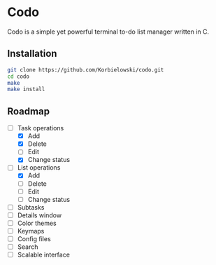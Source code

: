 # Codo
Codo is a simple yet powerful terminal to-do list manager written in C.

## Installation

```bash
git clone https://github.com/Korbielowski/codo.git
cd codo
make
make install
```

## Roadmap

- [ ] Task operations
    - [X] Add
    - [X] Delete
    - [ ] Edit
    - [X] Change status
- [ ] List operations
    - [X] Add
    - [ ] Delete
    - [ ] Edit
    - [ ] Change status
- [ ] Subtasks
- [ ] Details window
- [ ] Color themes
- [ ] Keymaps
- [ ] Config files
- [ ] Search
- [ ] Scalable interface
